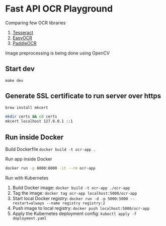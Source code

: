 # Fast API OCR Playground

Comparing few OCR libraries

1. [Tesseract](https://github.com/sirfz/tesserocr)
2. [EasyOCR](https://github.com/JaidedAI/EasyOCR)
3. [PaddleOCR](https://github.com/PaddlePaddle/PaddleOCR)

Image preprocessing is being done using OpenCV

## Start dev

```shell
make dev
```

## Generate SSL certificate to run server over https
```bash
brew install mkcert

mkdir certs && cd certs
mkcert localhost 127.0.0.1 ::1
```

## Run inside Docker

Build Dockerfile `docker build -t ocr-app .`

Run app inside Docker

```bash
docker run -p 8000:8000 -it --rm ocr-app
```

Run with Kubernetes

1. Build Docker image: `docker build -t ocr-app ./ocr-app`
2. Tag the image: `docker tag ocr-app localhost:5000/ocr-app`
3. Start local Docker registry: `docker run -d -p 5000:5000 --restart=always --name registry registry:2`
4. Push image to local registry: `docker push localhost:5000/ocr-app`
5. Apply the Kubernetes deployment config: `kubectl apply -f deployment.yaml`
